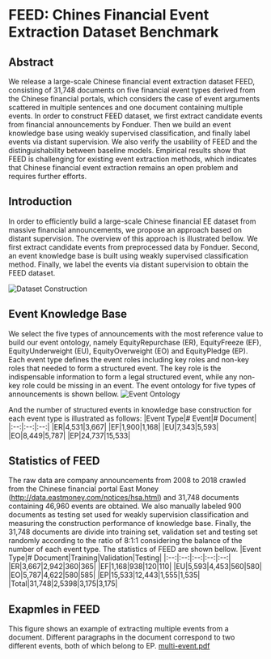 # FEED: Chines Financial Event Extraction Dataset Benchmark

## Abstract

We release a large-scale Chinese financial event extraction dataset FEED, consisting of 31,748 documents on five financial event types derived from the Chinese financial portals, which considers the case of event arguments scattered in multiple sentences and one document containing multiple events. In order to construct FEED dataset, we first extract candidate events from financial announcements by Fonduer. Then we build an event knowledge base using weakly supervised classification, and finally label events via distant supervision. We also verify the usability  of FEED and the distinguishability between baseline models. Empirical results show that FEED is challenging for existing event extraction methods, which indicates that Chinese financial event extraction remains an open problem and requires further efforts.

## Introduction

In order to efficiently build a large-scale Chinese financial EE dataset from massive financial announcements, we propose an approach based on distant supervision. The overview of this approach is illustrated bellow. We first extract candidate events from preprocessed data by Fonduer. Second, an event knowledge base is built using weakly supervised classification method. Finally, we label the events via distant supervision to obtain the FEED dataset.

![Dataset Construction](https://user-images.githubusercontent.com/83271325/136687323-24478485-bb82-45bd-86b5-5e3e8acff150.png)

## Event Knowledge Base
We select the five types of announcements with the most reference value to build our event ontology, namely EquityRepurchase (ER), EquityFreeze (EF), EquityUnderweight (EU), EquityOverweight (EO) and EquityPledge (EP). Each event type defines the event roles including key roles and non-key roles that needed to form a structured event. The key role is the indispensable information to form a legal structured event, while any non-key role could be missing in an event. The event ontology for five types of announcements is shown bellow. 
![Event Ontology](https://user-images.githubusercontent.com/83271325/136688228-0dfe0323-8a16-40f0-b183-d2c00cc02385.png)

And the number of structured events in knowledge base construction for each event type is illustrated as follows:
|Event Type|# Event|# Document|
|:--:|:--:|:--:|
|ER|4,531|3,667|
|EF|1,900|1,168|
|EU|7,343|5,593|
|EO|8,449|5,787|
|EP|24,737|15,533|

## Statistics of FEED
The raw data are company announcements from 2008 to 2018 crawled from the Chinese financial portal East Money (http://data.eastmoney.com/notices/hsa.html) and 31,748 documents containing 46,960 events are obtained. We also manually labeled 900 documents as testing set used for weakly supervision classification and measuring the construction performance of knowledge base. Finally, the 31,748 documents are divide into training set, validation set and testing set randomly according to the ratio of 8:1:1 considering the balance of the number of each event type. The statistics of FEED are shown bellow.
|Event Type|# Document|Training|Validation|Testing|
|:--:|:--:|:--:|:--:|:--:|
|ER|3,667|2,942|360|365|
|EF|1,168|938|120|110|
|EU|5,593|4,453|560|580|
|EO|5,787|4,622|580|585|
|EP|15,533|12,443|1,555|1,535|
|Total|31,748|2,5398|3,175|3,175|

## Exapmles in FEED
This figure shows an example of extracting multiple events from a document. Different paragraphs in the document correspond to two different events, both of which belong to EP.
[multi-event.pdf](https://github.com/seukgcode/FEED/files/7317111/multi-event.pdf)
